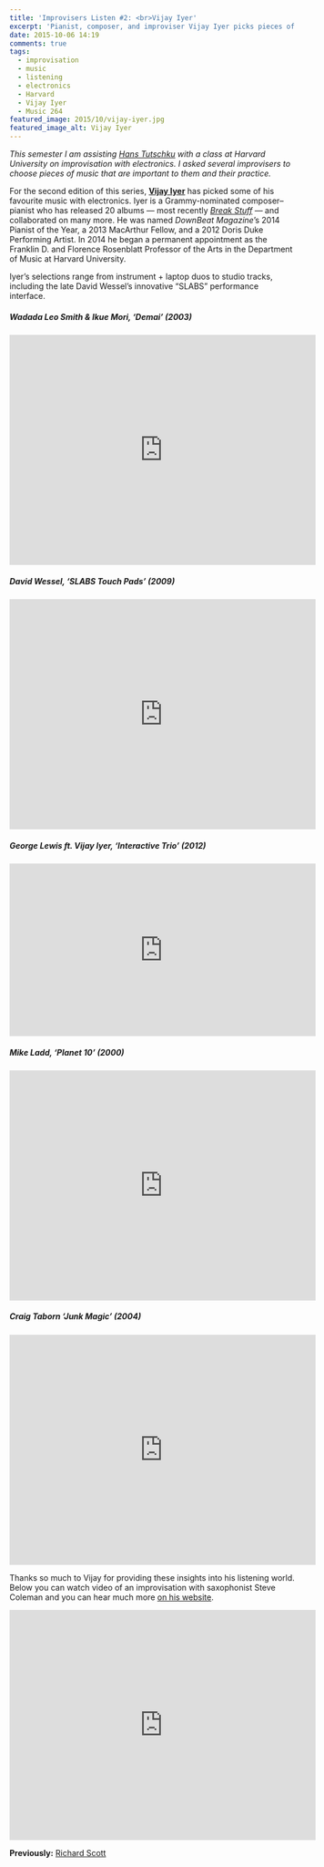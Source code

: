 ```yaml
---
title: 'Improvisers Listen #2: <br>Vijay Iyer'
excerpt: 'Pianist, composer, and improviser Vijay Iyer picks pieces of music important to his practice.'
date: 2015-10-06 14:19
comments: true
tags:
  - improvisation
  - music
  - listening
  - electronics
  - Harvard
  - Vijay Iyer
  - Music 264
featured_image: 2015/10/vijay-iyer.jpg
featured_image_alt: Vijay Iyer
---
```


_This semester I am assisting [Hans Tutschku](http://www.tutschku.com/) with a class at Harvard University on improvisation with electronics. I asked several improvisers to choose pieces of music that are important to them and their practice._

For the second edition of this series, [**Vijay Iyer**](http://vijay-iyer.com/) has picked some of his favourite music with electronics. Iyer is a Grammy-nominated composer–pianist who has released 20 albums — most recently [*Break Stuff*](http://ecmrecords.com/releases/break-stuff/) — and collaborated on many more. He was named *DownBeat Magazine*’s 2014 Pianist of the Year, a 2013 MacArthur Fellow, and a 2012 Doris Duke Performing Artist. In 2014 he began a permanent appointment as the Franklin D. and Florence Rosenblatt Professor of the Arts in the Department of Music at Harvard University.

Iyer’s selections range from instrument + laptop duos to studio tracks, including the late David Wessel’s innovative “SLABS” performance interface.

##### Wadada Leo Smith & Ikue Mori, ‘Demai’&nbsp;(2003)

<p class="embed-container"><iframe width="538" height="404" src="https://www.youtube-nocookie.com/embed/xvNK5Km94MA?showinfo=0" frameborder="0" allowfullscreen></iframe></p>

##### David Wessel, ‘SLABS Touch Pads’&nbsp;(2009)

<p class="embed-container"><iframe width="538" height="404" src="https://www.youtube-nocookie.com/embed/q_mtCZqN0Ms?showinfo=0" frameborder="0" allowfullscreen></iframe></p>

##### George Lewis ft. Vijay Iyer, ‘Interactive Trio’&nbsp;(2012)

<p class="embed-container"><iframe width="538" height="303" src="https://www.youtube-nocookie.com/embed/IBPJ2HAmsc8?start=5304&amp;showinfo=0" frameborder="0" allowfullscreen></iframe></p>

##### Mike Ladd, ‘Planet 10’&nbsp;(2000)

<p class="embed-container"><iframe width="538" height="404" src="https://www.youtube-nocookie.com/embed/R4PJcJfCEZw?showinfo=0" frameborder="0" allowfullscreen></iframe></p>

##### Craig Taborn ‘Junk Magic’&nbsp;(2004)

<p class="embed-container"><iframe width="538" height="404" src="https://www.youtube-nocookie.com/embed/TwCiIAfqBS8?showinfo=0" frameborder="0" allowfullscreen></iframe></p>

Thanks so much to Vijay for providing these insights into his listening world. Below you can watch video of an improvisation with saxophonist Steve Coleman and you can hear much more [on his website](http://vijay-iyer.com/).

<p class="embed-container"><iframe width="538" height="404" src="https://www.youtube-nocookie.com/embed/gdTpNwnr5vY?showinfo=0" frameborder="0" allowfullscreen></iframe></p>

__Previously:__ [Richard Scott][cb5b71f1]

  [cb5b71f1]: http://chrisswithinbank.net/2015/09/improvisers-listen-1-richard-scott/ "Improvisers Listen #1: Richard Scott"
